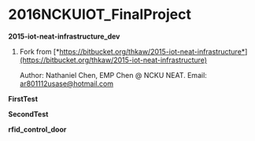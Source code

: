 # 2016NCKUIOT_FinalProject

**2015-iot-neat-infrastructure_dev**

1.	Fork from [*https://bitbucket.org/thkaw/2015-iot-neat-infrastructure*](https://bitbucket.org/thkaw/2015-iot-neat-infrastructure)

	Author: Nathaniel Chen, EMP Chen @ NCKU NEAT. Email: ar801112usase@hotmail.com

**FirstTest**

**SecondTest**

**rfid_control_door**

